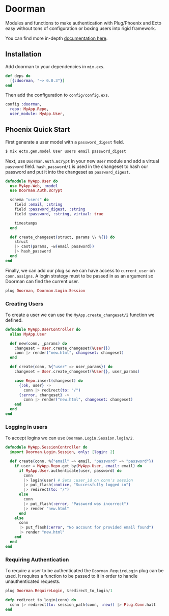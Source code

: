 # Doorman

Modules and functions to make authentication with Plug/Phoenix and Ecto easy
without tons of configuration or boxing users into rigid framework.

You can find more in-depth [documentation here](https://hexdocs.pm/doorman/).

## Installation

Add doorman to your dependencies in `mix.exs`.

```elixir
def deps do
  [{:doorman, "~> 0.0.3"}]
end
```

Then add the configuration to `config/config.exs`.

```elixir
config :doorman,
  repo: MyApp.Repo,
  user_module: MyApp.User,
```

## Phoenix Quick Start

First generate a user model with a `password_digest` field.

```sh
$ mix ecto.gen.model User users email password_digest
```

Next, use `Doorman.Auth.Bcrypt` in your new `User` module and add a virtual
`password` field. `hash_password/1` is used in the changeset to hash our
password and put it into the changeset as `password_digest`.


```elixir
defmodule MyApp.User do
  use MyApp.Web, :model
  use Doorman.Auth.Bcrypt

  schema "users" do
    field :email, :string
    field :password_digest, :string
    field :password, :string, virtual: true

    timestamps
  end

  def create_changeset(struct, params \\ %{}) do
    struct
    |> cast(params, ~w(email password))
    |> hash_password
  end
end
```

Finally, we can add our plug so we can have access to `current_user` on
`conn.assigns`. A login strategy must to be passed in as an argument so Doorman
can find the current user.

```elixir
plug Doorman, Doorman.Login.Session
```

### Creating Users

To create a user we can use the `MyApp.create_changeset/2` function we defined.

```elixir
defmodule MyApp.UserController do
  alias MyApp.User

  def new(conn, _params) do
    changeset = User.create_changeset(%User{})
    conn |> render("new.html", changeset: changeset)
  end

  def create(conn, %{"user" => user_params}) do
    changeset = User.create_changeset(%User{}, user_params)

    case Repo.insert(changeset) do
      {:ok, user} ->
        conn |> redirect(to: "/")
      {:error, changeset} ->
        conn |> render("new.html", changeset: changeset)
    end
  end
end
```

### Logging in users

To accept logins we can use `Doorman.Login.Session.login/2`.

```elixir
defmodule MyApp.SessionController do
  import Doorman.Login.Session, only: [login: 2]

  def create(conn, %{"email" => email, "password" => "password"})
    if user = MyApp.Repo.get_by(MyApp.User, email: email) do
      if MyApp.User.authenticate(user, password) do
        conn
        |> login(user) # Sets :user_id on conn's session
        |> put_flash(:notice, "Successfully logged in")
        |> redirect(to: "/")
      else
        conn
        |> put_flash(:error, "Password was incorrect")
        |> render "new.html"
      end
    else
      conn
      |> put_flash(:error, "No account for provided email found")
      |> render "new.html"
    end
  end
end
```

### Requiring Authentication

To require a user to be authenticated the `Doorman.RequireLogin` plug can be
used. It requires a function to be passed to it in order to handle
unauthenticated requests.

```elixir
plug Doorman.RequireLogin, &redirect_to_login/1

defp redirect_to_login(conn) do
  conn |> redirect(to: session_path(conn, :new)) |> Plug.Conn.halt
end
```
